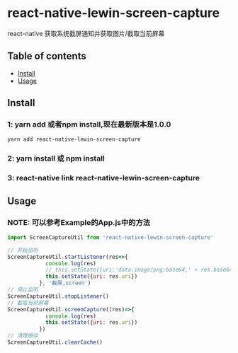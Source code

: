 # react-native-lewin-screen-capture
react-native 获取系统截屏通知并获取图片/截取当前屏幕

## Table of contents
- [Install](#install)
- [Usage](#usage)

## Install
### 1: yarn add 或者npm install,现在最新版本是1.0.0
`yarn add react-native-lewin-screen-capture  `
### 2: yarn install 或 npm install
### 3: react-native link react-native-lewin-screen-capture

## Usage
### NOTE: 可以参考Example的App.js中的方法

```javascript
import ScreenCaptureUtil from 'react-native-lewin-screen-capture'

// 开始监听
ScreenCaptureUtil.startListener(res=>{
            console.log(res)
            // this.setState({uri:'data:image/png;base64,' + res.base64})
            this.setState({uri: res.uri})
          }, '截屏,screen')
// 停止监听
ScreenCaptureUtil.stopListener()
// 截取当前屏幕
ScreenCaptureUtil.screenCapture((res)=>{
            console.log(res)
            this.setState({uri: res.uri})
          })
// 清理缓存
ScreenCaptureUtil.clearCache()
```

